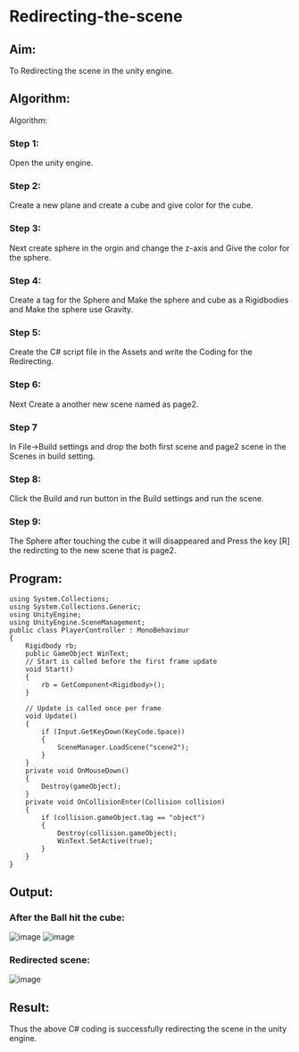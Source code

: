 # Redirecting-the-scene

## Aim:
To Redirecting the scene in the unity engine.

## Algorithm:

Algorithm:
### Step 1:
Open the unity engine.

### Step 2:
Create a new plane and create a cube and give color for the cube.

### Step 3:
Next create sphere in the orgin and change the z-axis and Give the color for the sphere.

### Step 4:
Create a tag for the Sphere and Make the sphere and cube as a Rigidbodies and Make the sphere use Gravity.

### Step 5:
Create the C# script file in the Assets and write the Coding for the Redirecting.

### Step 6:
Next Create a another new scene named as page2.

### Step 7
In File->Build settings and drop the both first scene and page2 scene in the Scenes in build setting.

### Step 8:
Click the Build and run button in the Build settings and run the scene.

### Step 9:
The Sphere after touching the cube it will disappeared and Press the key [R] the redircting to the new scene that is page2.


## Program:
```
using System.Collections;
using System.Collections.Generic;
using UnityEngine;
using UnityEngine.SceneManagement;
public class PlayerController : MonoBehaviour
{
    Rigidbody rb;
    public GameObject WinText;
    // Start is called before the first frame update
    void Start()
    {
        rb = GetComponent<Rigidbody>();
    }

    // Update is called once per frame
    void Update()
    {
        if (Input.GetKeyDown(KeyCode.Space))
        {
            SceneManager.LoadScene("scene2");
        }
    }
    private void OnMouseDown()
    {
        Destroy(gameObject);
    }
    private void OnCollisionEnter(Collision collision)
    {
        if (collision.gameObject.tag == "object")
        {
            Destroy(collision.gameObject);
            WinText.SetActive(true);
        }
    }
}

```
## Output:
### After the Ball hit the cube:
![image](https://github.com/Shobika187/Redirecting-the-scene/assets/94508142/cbbdd39b-73fd-4eaf-84b3-52651fb2c46f)
![image](https://github.com/Shobika187/Redirecting-the-scene/assets/94508142/53e62440-4de3-4e67-aa28-d3f6b3803597)
### Redirected scene:
![image](https://github.com/Shobika187/Redirecting-the-scene/assets/94508142/2a3927c1-359d-4f78-b964-a37d228de965)


## Result:
Thus the above C# coding is successfully redirecting the scene in the unity engine.

